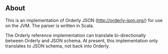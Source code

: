 About
-----

This is an implementation of Orderly JSON (http://orderly-json.org/) for use on
the JVM.  The parser is written in Scala.

The Orderly reference implementation can translate bi-directionally between
Orderly and JSON schema.  At present, this implementation only translates to
JSON schema, not back into Orderly.

